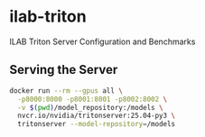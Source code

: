 # ilab-triton

ILAB Triton Server Configuration and Benchmarks

## Serving the Server

```bash
docker run --rm --gpus all \
  -p8000:8000 -p8001:8001 -p8002:8002 \
  -v $(pwd)/model_repository:/models \
  nvcr.io/nvidia/tritonserver:25.04-py3 \
  tritonserver --model-repository=/models
```
